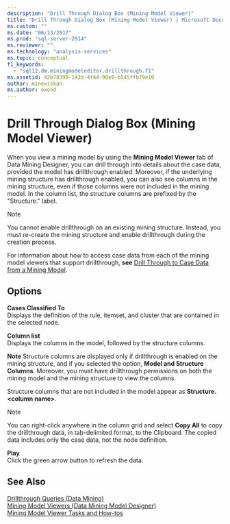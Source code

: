```yaml
---
description: "Drill Through Dialog Box (Mining Model Viewer)"
title: "Drill Through Dialog Box (Mining Model Viewer) | Microsoft Docs"
ms.custom: ""
ms.date: "06/13/2017"
ms.prod: "sql-server-2014"
ms.reviewer: ""
ms.technology: "analysis-services"
ms.topic: conceptual
f1_keywords: 
  - "sql12.dm.miningmodeleditor.drillthrough.f1"
ms.assetid: 42b78399-143d-4f44-90e0-b545ffb79e10
author: minewiskan
ms.author: owend
---
```

# Drill Through Dialog Box (Mining Model Viewer)
  When you view a mining model by using the **Mining Model Viewer** tab of Data Mining Designer, you can drill through into details about the case data, provided the model has drillthrough enabled. Moreover, if the underlying mining structure has drillthrough enabled, you can also see columns in the mining structure, even if those columns were not included in the mining model. In the column list, the structure columns are prefixed by the "Structure." label.  
  
> [!NOTE]  
>  You cannot enable drillthrough on an existing mining structure. Instead, you must re-create the mining structure and enable drillthrough during the creation process.  
  
 For information about how to access case data from each of the mining model viewers that support drillthrough, **see** [Drill Through to Case Data from a Mining Model](data-mining/drill-through-to-case-data-from-a-mining-model.md).  
  
## Options  
 **Cases Classified To**  
 Displays the definition of the rule, itemset, and cluster that are contained in the selected node.  
  
 **Column list**  
 Displays the columns in the model, followed by the structure columns.  
  
 **Note** Structure columns are displayed only if drillthrough is enabled on the mining structure, and if you selected the option, **Model and Structure Columns**. Moreover, you must have drillthrough permissions on both the mining model and the mining structure to view the columns.  
  
 Structure columns that are not included in the model appear as **Structure.\<column name>**.  
  
> [!NOTE]  
>  You can right-click anywhere in the column grid and select **Copy All** to copy the drillthrough data, in tab-delimited format, to the Clipboard. The copied data includes only the case data, not the node definition.  
  
 **Play**  
 Click the green arrow button to refresh the data.  
  
## See Also  
 [Drillthrough Queries &#40;Data Mining&#41;](data-mining/drillthrough-queries-data-mining.md)   
 [Mining Model Viewers &#40;Data Mining Model Designer&#41;](mining-model-viewers-data-mining-model-designer.md)   
 [Mining Model Viewer Tasks and How-tos](data-mining/mining-model-viewer-tasks-and-how-tos.md)  
  
  

